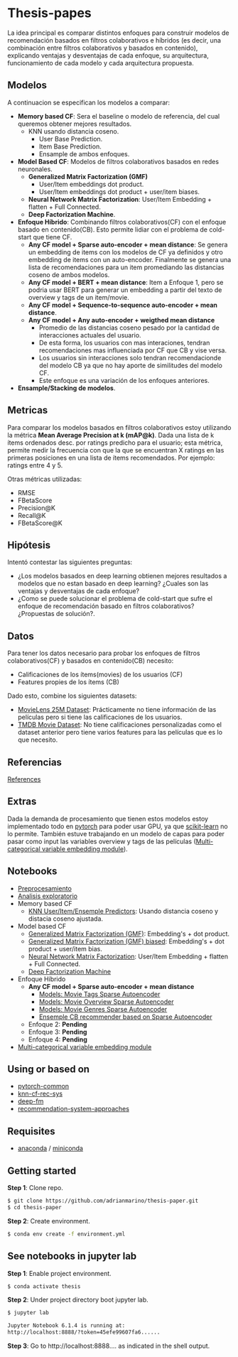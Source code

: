 
# Thesis-papes

La idea principal es comparar distintos enfoques para construir modelos de recomendación basados en filtros colaborativos e híbridos (es decir, una combinación entre filtros colaborativos y basados en contenido), explicando ventajas y desventajas de cada enfoque, su arquitectura, funcionamiento de cada modelo y cada arquitectura propuesta.

## Modelos

A continuacion se especifican los modelos a comparar:

 *  **Memory based CF**: Sera el baseline o modelo de referencia, del cual queremos obtener mejores resultados.
    * KNN usando distancia coseno.
      * User Base Prediction.
      * Item Base Prediction.
      * Ensample de ambos enfoques.
 *  **Model Based CF**: Modelos de filtros colaborativos basados en redes neuronales.
    *   **Generalized Matrix Factorization (GMF)**
        * User/Item embeddings dot product.
        * User/Item embeddings dot product + user/item biases.
    *   **Neural Network Matrix Factorization**: User/Item Embedding + flatten + Full Connected.
    *   **Deep Factorization Machine**.
 * **Enfoque Híbrido**: Combinando filtros colaborativos(CF) con el enfoque basado en contenido(CB). Esto permite lidiar con el problema de cold-start que tiene CF.
    * **Any CF model + Sparse auto-encoder + mean distance**: Se genera un embedding de items con los modelos de CF ya definidos y otro embedding de items con un auto-encoder. Finalmente se genera una lista de recomendaciones para un item promediando las distancias coseno de ambos modelos.
    * **Any CF model + BERT + mean distance**: Item a Enfoque 1, pero se podria usar BERT para generar un embedding a partir del texto de overview y tags de un item/movie.
    * **Any CF model + Sequence-to-sequence auto-encoder + mean distance**.
    * **Any CF model + Any auto-encoder + weigthed mean distance**
        * Promedio de las distancias coseno pesado por la cantidad de interacciones actuales del usuario.
        * De esta forma, los usuarios con mas interaciones, tendran recomendaciones mas influenciada por CF que CB y vise versa.
        * Los usuarios sin interacciones solo tendran recomendacionde del modelo CB ya que no hay aporte de similitudes del modelo CF. 
        * Este enfoque es una variación de los enfoques anteriores.
 * **Ensample/Stacking de modelos**.

## Metricas

Para comparar los modelos basados en filtros colaborativos estoy utilizando la métrica **Mean Average Precision at k (mAP@k)**. Dada una lista de k ítems ordenados desc. por ratings predicho para el usuario; esta métrica, permite medir la frecuencia con que la que se encuentran X ratings en las primeras posiciones en una lista de ítems recomendados. Por ejemplo: ratings entre 4 y 5.


Otras métricas utilizadas:
* RMSE
* FBetaScore
* Precision@K
* Recall@K
* FBetaScore@K

## Hipótesis

Intentó contestar las siguientes preguntas:

* ¿Los modelos basados en deep learning obtienen mejores resultados a modelos que no estan basado en deep learning? ¿Cuales son las ventajas y desventajas de cada enfoque?
* ¿Como se puede solucionar el problema de cold-start que sufre el enfoque de recomendación basado en filtros colaborativos? ¿Propuestas de solución?.

## Datos

Para tener los datos necesario para probar los enfoques de filtros colaborativos(CF) y basados en contenido(CB) necesito:
* Calificaciones de los ítems(movies) de los usuarios (CF)
* Features propies de los ítems (CB)

Dado esto, combine los siguientes datasets:

* [MovieLens 25M Dataset](https://grouplens.org/datasets/movielens/25m/): Prácticamente no tiene información de las películas pero si tiene las calificaciones de los usuarios.
* [TMDB Movie Dataset](https://www.kaggle.com/datasets/rounakbanik/the-movies-dataset?select=movies_metadata.csv): No tiene calificaciones personalizadas como el dataset anterior pero tiene varios features para las películas que es lo que necesito.


## Referencias

[References](https://github.com/adrianmarino/thesis-paper/tree/master/notebooks/references.ipynb)


## Extras

Dada la demanda de procesamiento que tienen estos modelos estoy implementado todo en [pytorch](https://pytorch.org) para poder usar GPU, ya que [scikit-learn](https://scikit-learn.org/stable/) no lo permite. También estuve trabajando en un modelo de capas para poder pasar como input las variables overview y tags de las películas ([Multi-categorical variable embedding module](https://github.com/adrianmarino/thesis-paper/tree/master/notebooks/weighted_avg_embedding_bag.ipynb)).

## Notebooks

* [Preprocesamiento](https://github.com/adrianmarino/thesis-paper/tree/master/notebooks/data-preprocessing.ipynb)
* [Analisis exploratorio](https://github.com/adrianmarino/thesis-paper/tree/master/notebooks/eda.ipynb)
* Memory based CF
  * [KNN User/Item/Ensemple Predictors](https://github.com/adrianmarino/thesis-paper/tree/master/notebooks/models_knn.ipynb): Usando distancia coseno y distacia coseno ajustada.
* Model based CF
  * [Generalized Matrix Factorization (GMF)](https://github.com/adrianmarino/thesis-paper/tree/master/notebooks/models_gmf.ipynb): Embedding's + dot product.
  * [Generalized Matrix Factorization (GMF) biased](https://github.com/adrianmarino/thesis-paper/tree/master/notebooks/models_gmf_bias.ipynb): Embedding's + dot product + user/item bias.
  * [Neural Network Matrix Factorization](https://github.com/adrianmarino/thesis-paper/tree/master/notebooks/models_nn_mf.ipynb):  User/Item Embedding + flatten + Full Connected.
  * [Deep Factorization Machine](https://github.com/adrianmarino/thesis-paper/tree/master/notebooks/models_deep_fm.ipynb)
* Enfoque Híbrido
   * **Any CF model + Sparse auto-encoder + mean distance**
       * [Models: Movie Tags Sparse Autoencoder](https://github.com/adrianmarino/thesis-paper/tree/master/notebooks/models_movie_tags_sparse_autoencoder.ipynb)
       * [Models: Movie Overview Sparse Autoencoder](https://github.com/adrianmarino/thesis-paper/tree/master/notebooks/models_movie_overview_sparse_autoencoder.ipynb)
       * [Models: Movie Genres Sparse Autoencoder](https://github.com/adrianmarino/thesis-paper/tree/master/notebooks/models_movie_genres_sparse_autoencoder.ipynb)
       * [Ensemple CB recommender based on Sparse Autoencoder](https://github.com/adrianmarino/thesis-paper/tree/master/notebooks/models_movie_ensample_sparse_autoencoder.ipynb)
   * Enfoque 2: **Pending**
   * Enfoque 3: **Pending**
   * Enfoque 4: **Pending**
* [Multi-categorical variable embedding module](https://github.com/adrianmarino/thesis-paper/tree/master/notebooks/weighted_avg_embedding_bag.ipynb)

## Using or based on

* [pytorch-common](https://github.com/adrianmarino/pytorch-common)
* [knn-cf-rec-sys](https://github.com/adrianmarino/knn-cf-rec-sys)
* [deep-fm](https://github.com/adrianmarino/deep-fm)
* [recommendation-system-approaches](https://github.com/adrianmarino/recommendation-system-approaches)

## Requisites

* [anaconda](https://www.anaconda.com/products/individual) / [miniconda](https://docs.conda.io/en/latest/miniconda.html)


## Getting started

**Step 1**: Clone repo.

```bash
$ git clone https://github.com/adrianmarino/thesis-paper.git
$ cd thesis-paper
```

**Step 2**: Create environment.

```bash
$ conda env create -f environment.yml
```

## See notebooks in jupyter lab

**Step 1**: Enable project environment.

```bash
$ conda activate thesis
```

**Step 2**: Under project directory boot jupyter lab.

```bash
$ jupyter lab

Jupyter Notebook 6.1.4 is running at:
http://localhost:8888/?token=45efe99607fa6......
```

**Step 3**: Go to http://localhost:8888.... as indicated in the shell output.


